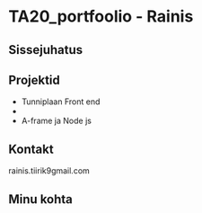 # TA20_portfoolio - Rainis

## Sissejuhatus


## Projektid
<ul>
  <li> Tunniplaan Front end</li>
   <li> </li>
   <li>A-frame ja Node js</li>
  
  </ul>

## Kontakt
rainis.tiirik9gmail.com


## Minu kohta


  
